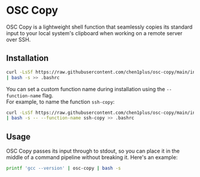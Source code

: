 # OSC	Copy

OSC Copy is a lightweight shell function that seamlessly copies its standard input to your local system's clipboard when working on a remote server over SSH.

## Installation

```bash
curl -LsSf https://raw.githubusercontent.com/chen1plus/osc-copy/main/install.sh \
| bash -s >> .bashrc
```

You can set a custom function name during installation using the `--function-name` flag.  
For example, to name the function `ssh-copy`:

```bash
curl -LsSf https://raw.githubusercontent.com/chen1plus/osc-copy/main/install.sh \
| bash -s -- --function-name ssh-copy >> .bashrc
```

## Usage

OSC Copy passes its input through to stdout, so you can place it in the middle of a command pipeline without breaking it. Here's an example:

```bash
printf 'gcc --version' | osc-copy | bash -s
```
